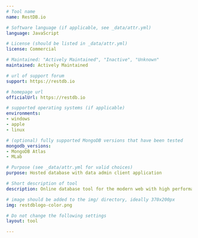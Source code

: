 ```yaml
---
# Tool name
name: RestDB.io

# Software language (if applicable, see _data/attr.yml)
language: JavaScript

# License (should be listed in _data/attr.yml)
license: Commercial

# Maintained: "Actively Maintained", "Inactive", "Unknown"
maintained: Actively Maintained

# url of support forum
support: https://restdb.io

# homepage url
officialUrl: https://restdb.io

# supported operating systems (if applicable)
environments:
- windows
- apple
- linux

# (optional) fully supported MongoDB versions that have been tested
mongodb_versions:
- MongoDB Atlas
- MLab

# Purpose (see _data/attr.yml for valid choices)
purpose: Hosted database with data admin client application

# Short description of tool
description: Online database tool for the modern web with high performance REST API and NoSQL MongoDB query language, server-side codehooks, user authentication (Auth0), Media Archive, Realtime messages and secure Ajax/CORS.

# image should be added to the img/ directory, ideally 370x200px
img: restdblogo-color.png

# Do not change the following settings
layout: tool

---
```

